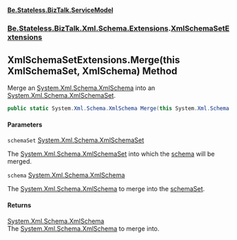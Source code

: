 #### [Be.Stateless.BizTalk.ServiceModel](README.md 'README')
### [Be.Stateless.BizTalk.Xml.Schema.Extensions](Be.Stateless.BizTalk.Xml.Schema.Extensions.md 'Be.Stateless.BizTalk.Xml.Schema.Extensions').[XmlSchemaSetExtensions](XmlSchemaSetExtensions.md 'Be.Stateless.BizTalk.Xml.Schema.Extensions.XmlSchemaSetExtensions')

## XmlSchemaSetExtensions.Merge(this XmlSchemaSet, XmlSchema) Method

Merge an [System.Xml.Schema.XmlSchema](https://docs.microsoft.com/en-us/dotnet/api/System.Xml.Schema.XmlSchema 'System.Xml.Schema.XmlSchema') into an [System.Xml.Schema.XmlSchemaSet](https://docs.microsoft.com/en-us/dotnet/api/System.Xml.Schema.XmlSchemaSet 'System.Xml.Schema.XmlSchemaSet').

```csharp
public static System.Xml.Schema.XmlSchema Merge(this System.Xml.Schema.XmlSchemaSet schemaSet, System.Xml.Schema.XmlSchema schema);
```
#### Parameters

<a name='Be.Stateless.BizTalk.Xml.Schema.Extensions.XmlSchemaSetExtensions.Merge(thisSystem.Xml.Schema.XmlSchemaSet,System.Xml.Schema.XmlSchema).schemaSet'></a>

`schemaSet` [System.Xml.Schema.XmlSchemaSet](https://docs.microsoft.com/en-us/dotnet/api/System.Xml.Schema.XmlSchemaSet 'System.Xml.Schema.XmlSchemaSet')

The [System.Xml.Schema.XmlSchemaSet](https://docs.microsoft.com/en-us/dotnet/api/System.Xml.Schema.XmlSchemaSet 'System.Xml.Schema.XmlSchemaSet') into which the [schema](XmlSchemaSetExtensions.Merge(thisXmlSchemaSet,XmlSchema).md#Be.Stateless.BizTalk.Xml.Schema.Extensions.XmlSchemaSetExtensions.Merge(thisSystem.Xml.Schema.XmlSchemaSet,System.Xml.Schema.XmlSchema).schema 'Be.Stateless.BizTalk.Xml.Schema.Extensions.XmlSchemaSetExtensions.Merge(this System.Xml.Schema.XmlSchemaSet, System.Xml.Schema.XmlSchema).schema') will be merged.

<a name='Be.Stateless.BizTalk.Xml.Schema.Extensions.XmlSchemaSetExtensions.Merge(thisSystem.Xml.Schema.XmlSchemaSet,System.Xml.Schema.XmlSchema).schema'></a>

`schema` [System.Xml.Schema.XmlSchema](https://docs.microsoft.com/en-us/dotnet/api/System.Xml.Schema.XmlSchema 'System.Xml.Schema.XmlSchema')

The [System.Xml.Schema.XmlSchema](https://docs.microsoft.com/en-us/dotnet/api/System.Xml.Schema.XmlSchema 'System.Xml.Schema.XmlSchema') to merge into the [schemaSet](XmlSchemaSetExtensions.Merge(thisXmlSchemaSet,XmlSchema).md#Be.Stateless.BizTalk.Xml.Schema.Extensions.XmlSchemaSetExtensions.Merge(thisSystem.Xml.Schema.XmlSchemaSet,System.Xml.Schema.XmlSchema).schemaSet 'Be.Stateless.BizTalk.Xml.Schema.Extensions.XmlSchemaSetExtensions.Merge(this System.Xml.Schema.XmlSchemaSet, System.Xml.Schema.XmlSchema).schemaSet').

#### Returns
[System.Xml.Schema.XmlSchema](https://docs.microsoft.com/en-us/dotnet/api/System.Xml.Schema.XmlSchema 'System.Xml.Schema.XmlSchema')  
The [System.Xml.Schema.XmlSchema](https://docs.microsoft.com/en-us/dotnet/api/System.Xml.Schema.XmlSchema 'System.Xml.Schema.XmlSchema') to merge into.